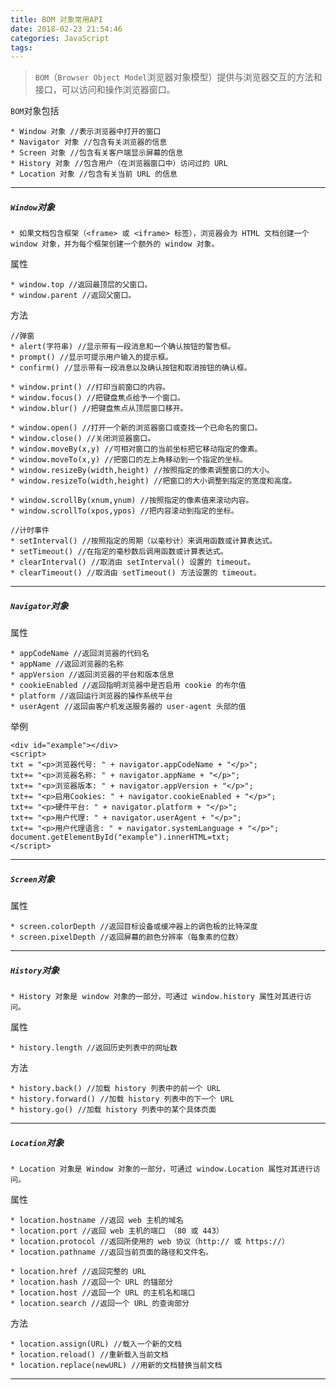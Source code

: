 ```yaml
---
title: BOM 对象常用API
date: 2018-02-23 21:54:46
categories: JavaScript
tags:
---
```


> `BOM`（`Browser Object Model`浏览器对象模型）提供与浏览器交互的方法和接口，可以访问和操作浏览器窗口。

`BOM`对象包括

	* Window 对象 //表示浏览器中打开的窗口  
	* Navigator 对象 //包含有关浏览器的信息  
	* Screen 对象 //包含有关客户端显示屏幕的信息
	* History 对象 //包含用户（在浏览器窗口中）访问过的 URL  
	* Location 对象 //包含有关当前 URL 的信息

---

##### `Window`对象

	* 如果文档包含框架（<frame> 或 <iframe> 标签），浏览器会为 HTML 文档创建一个 window 对象，并为每个框架创建一个额外的 window 对象。

属性

	* window.top //返回最顶层的父窗口。
	* window.parent //返回父窗口。

方法
	
	//弹窗
	* alert(字符串) //显示带有一段消息和一个确认按钮的警告框。
	* prompt() //显示可提示用户输入的提示框。
	* confirm() //显示带有一段消息以及确认按钮和取消按钮的确认框。
	
	* window.print() //打印当前窗口的内容。
	* window.focus() //把键盘焦点给予一个窗口。
	* window.blur() //把键盘焦点从顶层窗口移开。 
	
	* window.open() //打开一个新的浏览器窗口或查找一个已命名的窗口。
	* window.close() //关闭浏览器窗口。
	* window.moveBy(x,y) //可相对窗口的当前坐标把它移动指定的像素。
	* window.moveTo(x,y) //把窗口的左上角移动到一个指定的坐标。
	* window.resizeBy(width,height) //按照指定的像素调整窗口的大小。
	* window.resizeTo(width,height) //把窗口的大小调整到指定的宽度和高度。
	
	* window.scrollBy(xnum,ynum) //按照指定的像素值来滚动内容。
	* window.scrollTo(xpos,ypos) //把内容滚动到指定的坐标。
	
	//计时事件
	* setInterval() //按照指定的周期（以毫秒计）来调用函数或计算表达式。
	* setTimeout() //在指定的毫秒数后调用函数或计算表达式。
	* clearInterval() //取消由 setInterval() 设置的 timeout。
	* clearTimeout() //取消由 setTimeout() 方法设置的 timeout。

---

##### `Navigator`对象

属性
	
	* appCodeName //返回浏览器的代码名
	* appName //返回浏览器的名称
	* appVersion //返回浏览器的平台和版本信息
	* cookieEnabled //返回指明浏览器中是否启用 cookie 的布尔值
	* platform //返回运行浏览器的操作系统平台
	* userAgent //返回由客户机发送服务器的 user-agent 头部的值

举例

	<div id="example"></div>
	<script>
	txt = "<p>浏览器代号: " + navigator.appCodeName + "</p>";
	txt+= "<p>浏览器名称: " + navigator.appName + "</p>";
	txt+= "<p>浏览器版本: " + navigator.appVersion + "</p>";
	txt+= "<p>启用Cookies: " + navigator.cookieEnabled + "</p>";
	txt+= "<p>硬件平台: " + navigator.platform + "</p>";
	txt+= "<p>用户代理: " + navigator.userAgent + "</p>";
	txt+= "<p>用户代理语言: " + navigator.systemLanguage + "</p>";
	document.getElementById("example").innerHTML=txt;
	</script> 

><div id="example"></div>
<script>
	txt = "<p>浏览器代号: " + navigator.appCodeName + "</p>";
	txt+= "<p>浏览器名称: " + navigator.appName + "</p>";
	txt+= "<p>浏览器版本: " + navigator.appVersion + "</p>";
	txt+= "<p>启用Cookies: " + navigator.cookieEnabled + "</p>";
	txt+= "<p>硬件平台: " + navigator.platform + "</p>";
	txt+= "<p>用户代理: " + navigator.userAgent + "</p>";
	txt+= "<p>用户代理语言: " + navigator.systemLanguage + "</p>";
	document.getElementById("example").innerHTML=txt;
</script> 

---
	
##### `Screen`对象

属性
	
	* screen.colorDepth //返回目标设备或缓冲器上的调色板的比特深度
	* screen.pixelDepth //返回屏幕的颜色分辨率（每象素的位数）

---	
	
##### `History`对象

	* History 对象是 window 对象的一部分，可通过 window.history 属性对其进行访问。

属性

	* history.length //返回历史列表中的网址数

方法

	* history.back() //加载 history 列表中的前一个 URL
	* history.forward() //加载 history 列表中的下一个 URL
	* history.go() //加载 history 列表中的某个具体页面

---

##### `Location`对象

	* Location 对象是 Window 对象的一部分，可通过 window.Location 属性对其进行访问。

属性

	* location.hostname //返回 web 主机的域名
	* location.port //返回 web 主机的端口 （80 或 443）
	* location.protocol //返回所使用的 web 协议（http:// 或 https://）
	* location.pathname //返回当前页面的路径和文件名。
	
	* location.href //返回完整的 URL
	* location.hash //返回一个 URL 的锚部分
	* location.host //返回一个 URL 的主机名和端口
	* location.search //返回一个 URL 的查询部分

方法

	* location.assign(URL) //载入一个新的文档
	* location.reload() //重新载入当前文档
	* location.replace(newURL) //用新的文档替换当前文档	
---	


